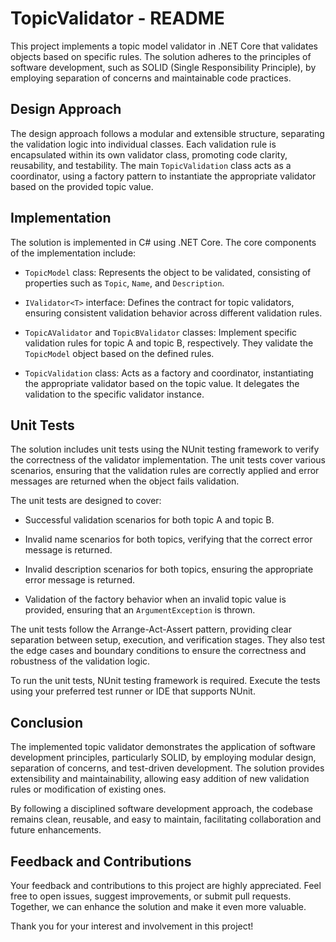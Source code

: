 # TopicValidator - README

This project implements a topic model validator in .NET Core that validates objects based on specific rules. The solution adheres to the principles of software development, such as SOLID (Single Responsibility Principle), by employing separation of concerns and maintainable code practices.

## Design Approach

The design approach follows a modular and extensible structure, separating the validation logic into individual classes. Each validation rule is encapsulated within its own validator class, promoting code clarity, reusability, and testability. The main `TopicValidation` class acts as a coordinator, using a factory pattern to instantiate the appropriate validator based on the provided topic value.

## Implementation

The solution is implemented in C# using .NET Core. The core components of the implementation include:

- `TopicModel` class: Represents the object to be validated, consisting of properties such as `Topic`, `Name`, and `Description`.

- `IValidator<T>` interface: Defines the contract for topic validators, ensuring consistent validation behavior across different validation rules.

- `TopicAValidator` and `TopicBValidator` classes: Implement specific validation rules for topic A and topic B, respectively. They validate the `TopicModel` object based on the defined rules.

- `TopicValidation` class: Acts as a factory and coordinator, instantiating the appropriate validator based on the topic value. It delegates the validation to the specific validator instance.

## Unit Tests

The solution includes unit tests using the NUnit testing framework to verify the correctness of the validator implementation. The unit tests cover various scenarios, ensuring that the validation rules are correctly applied and error messages are returned when the object fails validation.

The unit tests are designed to cover:

- Successful validation scenarios for both topic A and topic B.

- Invalid name scenarios for both topics, verifying that the correct error message is returned.

- Invalid description scenarios for both topics, ensuring the appropriate error message is returned.

- Validation of the factory behavior when an invalid topic value is provided, ensuring that an `ArgumentException` is thrown.

The unit tests follow the Arrange-Act-Assert pattern, providing clear separation between setup, execution, and verification stages. They also test the edge cases and boundary conditions to ensure the correctness and robustness of the validation logic.

To run the unit tests, NUnit testing framework is required. Execute the tests using your preferred test runner or IDE that supports NUnit.

## Conclusion

The implemented topic validator demonstrates the application of software development principles, particularly SOLID, by employing modular design, separation of concerns, and test-driven development. The solution provides extensibility and maintainability, allowing easy addition of new validation rules or modification of existing ones.

By following a disciplined software development approach, the codebase remains clean, reusable, and easy to maintain, facilitating collaboration and future enhancements.

## Feedback and Contributions

Your feedback and contributions to this project are highly appreciated. Feel free to open issues, suggest improvements, or submit pull requests. Together, we can enhance the solution and make it even more valuable.

Thank you for your interest and involvement in this project!
